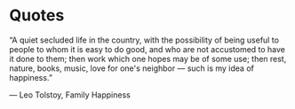 # Quotes

 “A quiet secluded life in the country, with the possibility of being useful to people to whom it is easy to do good, and who are not accustomed to have it done to them; then work which one hopes may be of some use; then rest, nature, books, music, love for one's neighbor — such is my idea of happiness.”

― Leo Tolstoy, Family Happiness